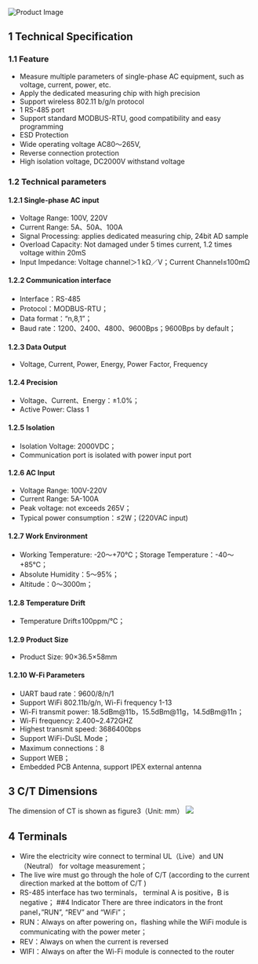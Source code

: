 <toc>

![Product Image][1]
## 1 Technical Specification
### 1.1 Feature
 - Measure multiple parameters of single-phase AC equipment, such as voltage, current, power, etc.
 - Apply the dedicated measuring chip with high precision
 - Support wireless 802.11 b/g/n protocol
 - 1 RS-485 port
 -  Support standard MODBUS-RTU, good compatibility and easy programming
 -  ESD Protection
 - Wide operating voltage AC80～265V,
 - Reverse connection protection
 - High isolation voltage, DC2000V withstand voltage
### 1.2 Technical parameters
#### 1.2.1 Single-phase AC input
- Voltage Range: 100V, 220V
- Current Range: 5A、50A、100A
- Signal Processing: applies dedicated measuring chip, 24bit AD sample
- Overload Capacity: Not damaged under 5 times current, 1.2 times voltage within 20mS
- Input Impedance: Voltage channel＞1 kΩ／V；Current Channel≤100mΩ

#### 1.2.2	Communication interface
- Interface：RS-485
- Protocol：MODBUS-RTU；
- Data format：“n,8,1”；
- Baud rate：1200、2400、4800、9600Bps；9600Bps by default；
#### 1.2.3	Data Output
- Voltage, Current, Power, Energy, Power Factor, Frequency 
#### 1.2.4	Precision

 - Voltage、Current、Energy：±1.0%； 
 - Active Power: Class 1

#### 1.2.5	Isolation
- Isolation Voltage: 2000VDC；
- Communication port is isolated with power input port
#### 1.2.6	AC Input
- Voltage Range: 100V-220V
- Current Range: 5A-100A
- Peak voltage: not exceeds 265V；
- Typical power consumption：≤2W；(220VAC input)
#### 1.2.7	Work Environment
- Working Temperature: -20～+70℃；Storage Temperature：-40～+85℃；
- Absolute Humidity：5～95%；
- Altitude：0～3000m；
#### 1.2.8	Temperature Drift
- Temperature Drift≤100ppm/℃；
#### 1.2.9	Product Size
- Product Size: 90×36.5×58mm
#### 1.2.10	W-Fi Parameters
- UART baud rate：9600/8/n/1
- Support WiFi 802.11b/g/n, Wi-Fi frequency 1-13
- Wi-Fi transmit power: 18.5dBm@11b，15.5dBm@11g，14.5dBm@11n；
- Wi-Fi frequency: 2.400~2.472GHZ
- Highest transmit speed: 3686400bps
- Support WiFi-DuSL Mode；
- Maximum connections：8
- Support WEB；
- Embedded PCB Antenna, support IPEX external antenna

## 3 C/T Dimensions
The dimension of CT is shown as figure3（Unit: mm）
![][2]

## 4 Terminals
- Wire the electricity wire connect to terminal UL（Live）and UN（Neutral） for voltage measurement；
- The live wire must go through the hole of C/T (according to the current direction marked at the bottom of C/T )
- RS-485 interface has two terminals， terminal A is positive，B is negative；
##4 Indicator
There are three indicators in the front panel，”RUN”, “REV” and “WiFi”；
- RUN：Always on after powering on，flashing while the WiFi module is communicating with the power meter；
- REV：Always on when the current is reversed
- WIFI：Always on after the Wi-Fi module is connected to the router

[1]:http://leweidoc.oss-cn-hangzhou.aliyuncs.com/lewei50/img/imeter-lewei50-20180116-1.jpg
[2]:http://leweidoc.oss-cn-hangzhou.aliyuncs.com/lewei50/img/imeter-lewei50-20180116-2.jpg
